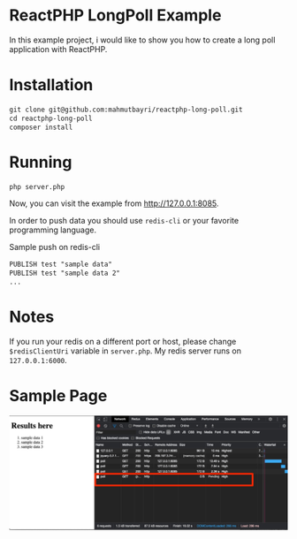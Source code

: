 # ReactPHP LongPoll Example

In this example project, i would like to show you how to create a long poll application with ReactPHP.

# Installation

    git clone git@github.com:mahmutbayri/reactphp-long-poll.git
    cd reactphp-long-poll
    composer install

# Running
    
    php server.php
    
Now, you can visit the example from http://127.0.0.1:8085.

In order to push data you should use `redis-cli` or your favorite programming language.

Sample push on redis-cli

    PUBLISH test "sample data"
    PUBLISH test "sample data 2"
    ... 

# Notes

If you run your redis on a different port or host, please change `$redisClientUri` variable in `server.php`. My redis server runs on `127.0.0.1:6000`.

# Sample Page

![sample page](./sample-page.jpg)

